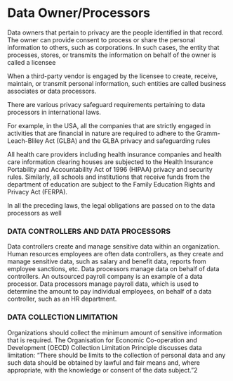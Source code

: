# Data Owner/Processors

Data owners that pertain to privacy are the people identified in that record. The owner can provide consent to process or share the personal information to others, such as corporations. In such cases, the entity that processes, stores, or transmits the information on behalf of the owner is called a licensee

When a third-party vendor is engaged by the licensee to create, receive, maintain, or transmit personal information, such entities are called business associates or data processors.&#x20;

There are various privacy safeguard requirements pertaining to data processors in international laws.&#x20;

For example, in the USA, all the companies that are strictly engaged in activities that are financial in nature are required to adhere to the Gramm-Leach-Bliley Act (GLBA) and the GLBA privacy and safeguarding rules

All health care providers including health insurance companies and health care information clearing houses are subjected to the Health Insurance Portability and Accountability Act of 1996 (HIPAA) privacy and security rules. Similarly, all schools and institutions that receive funds from the department of education are subject to the Family Education Rights and Privacy Act (FERPA).&#x20;

In all the preceding laws, the legal obligations are passed on to the data processors as well

### DATA CONTROLLERS AND DATA PROCESSORS

&#x20;Data controllers create and manage sensitive data within an organization. Human resources employees are often data controllers, as they create and manage sensitive data, such as salary and benefit data, reports from employee sanctions, etc. Data processors manage data on behalf of data controllers. An outsourced payroll company is an example of a data processor. Data processors manage payroll data, which is used to determine the amount to pay individual employees, on behalf of a data controller, such as an HR department.

### DATA COLLECTION LIMITATION

Organizations should collect the minimum amount of sensitive information that is required. The Organisation for Economic Co-operation and Development (OECD) Collection Limitation Principle discusses data limitation: “There should be limits to the collection of personal data and any such data should be obtained by lawful and fair means and, where appropriate, with the knowledge or consent of the data subject.”2



